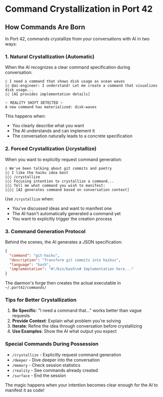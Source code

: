 # Command Crystallization in Port 42

## How Commands Are Born

In Port 42, commands crystallize from your conversations with AI in two ways:

### 1. Natural Crystallization (Automatic)

When the AI recognizes a clear command specification during conversation:

```
◊ I need a command that shows disk usage as ocean waves
◊◊ @ai-engineer: I understand! Let me create a command that visualizes disk usage...
◊◊ [AI provides implementation details]

✨ REALITY SHIFT DETECTED ✨
A new command has materialized: disk-waves
```

This happens when:
- You clearly describe what you want
- The AI understands and can implement it
- The conversation naturally leads to a concrete specification

### 2. Forced Crystallization (/crystallize)

When you want to explicitly request command generation:

```
◊ We've been talking about git commits and poetry
◊◊ I like the haiku idea best
◊◊◊ /crystallize
◊◊◊ Focusing intention to crystallize a command...
◊◊◊ Tell me what command you wish to manifest:
◊◊◊◊ [AI generates command based on conversation context]
```

Use `/crystallize` when:
- You've discussed ideas and want to manifest one
- The AI hasn't automatically generated a command yet
- You want to explicitly trigger the creation process

### 3. Command Generation Protocol

Behind the scenes, the AI generates a JSON specification:
```json
{
  "command": "git-haiku",
  "description": "Transform git commits into haikus",
  "language": "bash",
  "implementation": "#!/bin/bash\n# Implementation here..."
}
```

The daemon's forge then creates the actual executable in `~/.port42/commands/`

### Tips for Better Crystallization

1. **Be Specific**: "I need a command that..." works better than vague requests
2. **Provide Context**: Explain what problem you're solving
3. **Iterate**: Refine the idea through conversation before crystallizing
4. **Use Examples**: Show the AI what output you expect

### Special Commands During Possession

- `/crystallize` - Explicitly request command generation
- `/deeper` - Dive deeper into the conversation
- `/memory` - Check session statistics
- `/reality` - See commands already created
- `/surface` - End the session

The magic happens when your intention becomes clear enough for the AI to manifest it as code!
